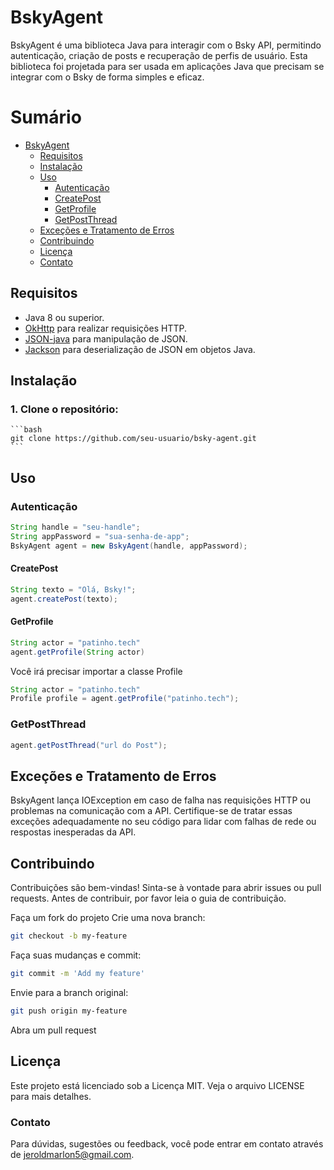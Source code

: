 # BskyAgent

BskyAgent é uma biblioteca Java para interagir com o Bsky API, permitindo autenticação, criação de posts e recuperação de perfis de usuário. Esta biblioteca foi projetada para ser usada em aplicações Java que precisam se integrar com o Bsky de forma simples e eficaz.

# Sumário

- [BskyAgent](#bskyagent)
  - [Requisitos](#requisitos)
  - [Instalação](#instalação)
  - [Uso](#uso)
    - [Autenticação](#autenticação)
    - [CreatePost](#createpost)
    - [GetProfile](#getprofile)
    - [GetPostThread](#getpostthread)
  - [Exceções e Tratamento de Erros](#exceções-e-tratamento-de-erros)
  - [Contribuindo](#contribuindo)
  - [Licença](#licença)
  - [Contato](#contato)

## Requisitos

- Java 8 ou superior.
- [OkHttp](https://square.github.io/okhttp/) para realizar requisições HTTP.
- [JSON-java](https://github.com/stleary/JSON-java) para manipulação de JSON.
- [Jackson](https://github.com/FasterXML/jackson) para deserialização de JSON em objetos Java.

## Instalação

### 1. Clone o repositório:

    ```bash
    git clone https://github.com/seu-usuario/bsky-agent.git
    ```

## Uso

### Autenticação

```java
String handle = "seu-handle";
String appPassword = "sua-senha-de-app";
BskyAgent agent = new BskyAgent(handle, appPassword);
```

#### CreatePost
```java
String texto = "Olá, Bsky!";
agent.createPost(texto);
```

#### GetProfile
```java
String actor = "patinho.tech"
agent.getProfile(String actor)
```
Você irá precisar importar a classe Profile

```java
String actor = "patinho.tech"
Profile profile = agent.getProfile("patinho.tech");
```

### GetPostThread

```java
agent.getPostThread("url do Post");
```

## Exceções e Tratamento de Erros
BskyAgent lança IOException em caso de falha nas requisições HTTP ou problemas na comunicação com a API. Certifique-se de tratar essas exceções adequadamente no seu código para lidar com falhas de rede ou respostas inesperadas da API.

## Contribuindo
Contribuições são bem-vindas! Sinta-se à vontade para abrir issues ou pull requests. Antes de contribuir, por favor leia o guia de contribuição.

Faça um fork do projeto
Crie uma nova branch: 
```bash
git checkout -b my-feature
```
Faça suas mudanças e commit: 
```bash
git commit -m 'Add my feature'
```
Envie para a branch original: 
```bash
git push origin my-feature
```
Abra um pull request
## Licença
Este projeto está licenciado sob a Licença MIT. Veja o arquivo LICENSE para mais detalhes.

### Contato
Para dúvidas, sugestões ou feedback, você pode entrar em contato através de jeroldmarlon5@gmail.com.

